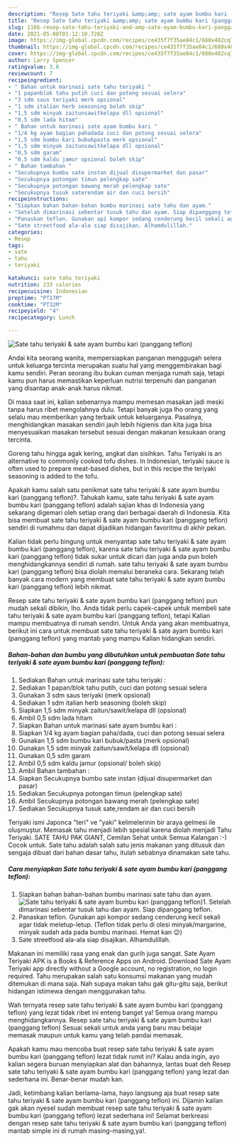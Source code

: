 ```yaml
---
description: "Resep Sate tahu teriyaki &amp;amp; sate ayam bumbu kari (panggang teflon) yang nikmat Untuk Jualan"
title: "Resep Sate tahu teriyaki &amp;amp; sate ayam bumbu kari (panggang teflon) yang nikmat Untuk Jualan"
slug: 1166-resep-sate-tahu-teriyaki-and-amp-sate-ayam-bumbu-kari-panggang-teflon-yang-nikmat-untuk-jualan
date: 2021-05-08T01:12:10.728Z
image: https://img-global.cpcdn.com/recipes/ce435f7f35ae84c1/680x482cq70/sate-tahu-teriyaki-sate-ayam-bumbu-kari-panggang-teflon-foto-resep-utama.jpg
thumbnail: https://img-global.cpcdn.com/recipes/ce435f7f35ae84c1/680x482cq70/sate-tahu-teriyaki-sate-ayam-bumbu-kari-panggang-teflon-foto-resep-utama.jpg
cover: https://img-global.cpcdn.com/recipes/ce435f7f35ae84c1/680x482cq70/sate-tahu-teriyaki-sate-ayam-bumbu-kari-panggang-teflon-foto-resep-utama.jpg
author: Larry Spencer
ratingvalue: 3.8
reviewcount: 7
recipeingredient:
- " Bahan untuk marinasi sate tahu teriyaki "
- "1 papanblok tahu putih cuci dan potong sesuai selera"
- "3 sdm saus teriyaki merk opsional"
- "1 sdm italian herb seasoning boleh skip"
- "1,5 sdm minyak zaitunsawitkelapa dll opsional"
- "0,5 sdm lada hitam"
- " Bahan untuk marinasi sate ayam bumbu kari "
- "1/4 kg ayam bagian pahadada cuci dan potong sesuai selera"
- "1,5 sdm bumbu kari bubukpasta merk opsional"
- "1,5 sdm minyak zaitunsawitkelapa dll opsional"
- "0,5 sdm garam"
- "0,5 sdm kaldu jamur opsional boleh skip"
- " Bahan tambahan "
- "Secukupnya bumbu sate instan dijual disupermarket dan pasar"
- "Secukupnya potongan timun pelengkap sate"
- "Secukupnya potongan bawang merah pelengkap sate"
- "Secukupnya tusuk saterendam air dan cuci bersih"
recipeinstructions:
- "Siapkan bahan bahan-bahan bumbu marinasi sate tahu dan ayam."
- "Setelah dimarinasi sebentar tusuk tahu dan ayam. Siap dipanggang teflon."
- "Panaskan teflon. Gunakan api kompor sedang cenderung kecil sekali agar tidak meletup-letup. (Teflon tidak perlu di olesi minyak/margarine, minyak sudah ada pada bumbu marinasi. Hemat kan 😉)"
- "Sate streetfood ala-ala siap disajikan. Alhamdulillah."
categories:
- Resep
tags:
- sate
- tahu
- teriyaki

katakunci: sate tahu teriyaki 
nutrition: 233 calories
recipecuisine: Indonesian
preptime: "PT17M"
cooktime: "PT32M"
recipeyield: "4"
recipecategory: Lunch

---
```



![Sate tahu teriyaki &amp; sate ayam bumbu kari (panggang teflon)](https://img-global.cpcdn.com/recipes/ce435f7f35ae84c1/680x482cq70/sate-tahu-teriyaki-sate-ayam-bumbu-kari-panggang-teflon-foto-resep-utama.jpg)

Andai kita seorang wanita, mempersiapkan panganan menggugah selera untuk keluarga tercinta merupakan suatu hal yang menggembirakan bagi kamu sendiri. Peran seorang ibu bukan cuman menjaga rumah saja, tetapi kamu pun harus memastikan keperluan nutrisi terpenuhi dan panganan yang disantap anak-anak harus nikmat.

Di masa  saat ini, kalian sebenarnya mampu memesan masakan jadi meski tanpa harus ribet mengolahnya dulu. Tetapi banyak juga lho orang yang selalu mau memberikan yang terbaik untuk keluarganya. Pasalnya, menghidangkan masakan sendiri jauh lebih higienis dan kita juga bisa menyesuaikan masakan tersebut sesuai dengan makanan kesukaan orang tercinta. 

Goreng tahu hingga agak kering, angkat dan sisihkan. Tahu Teriyaki is an alternative to commonly cooked tofu dishes. In Indonesian, teriyaki sauce is often used to prepare meat-based dishes, but in this recipe the teriyaki seasoning is added to the tofu.

Apakah kamu salah satu penikmat sate tahu teriyaki &amp; sate ayam bumbu kari (panggang teflon)?. Tahukah kamu, sate tahu teriyaki &amp; sate ayam bumbu kari (panggang teflon) adalah sajian khas di Indonesia yang sekarang digemari oleh setiap orang dari berbagai daerah di Indonesia. Kita bisa membuat sate tahu teriyaki &amp; sate ayam bumbu kari (panggang teflon) sendiri di rumahmu dan dapat dijadikan hidangan favoritmu di akhir pekan.

Kalian tidak perlu bingung untuk menyantap sate tahu teriyaki &amp; sate ayam bumbu kari (panggang teflon), karena sate tahu teriyaki &amp; sate ayam bumbu kari (panggang teflon) tidak sukar untuk dicari dan juga anda pun boleh menghidangkannya sendiri di rumah. sate tahu teriyaki &amp; sate ayam bumbu kari (panggang teflon) bisa diolah memalui beraneka cara. Sekarang telah banyak cara modern yang membuat sate tahu teriyaki &amp; sate ayam bumbu kari (panggang teflon) lebih nikmat.

Resep sate tahu teriyaki &amp; sate ayam bumbu kari (panggang teflon) pun mudah sekali dibikin, lho. Anda tidak perlu capek-capek untuk membeli sate tahu teriyaki &amp; sate ayam bumbu kari (panggang teflon), tetapi Kalian mampu membuatnya di rumah sendiri. Untuk Anda yang akan membuatnya, berikut ini cara untuk membuat sate tahu teriyaki &amp; sate ayam bumbu kari (panggang teflon) yang mantab yang mampu Kalian hidangkan sendiri.

<!--inarticleads1-->

##### Bahan-bahan dan bumbu yang dibutuhkan untuk pembuatan Sate tahu teriyaki &amp; sate ayam bumbu kari (panggang teflon):

1. Sediakan  Bahan untuk marinasi sate tahu teriyaki :
1. Sediakan 1 papan/blok tahu putih, cuci dan potong sesuai selera
1. Gunakan 3 sdm saus teriyaki (merk opsional)
1. Sediakan 1 sdm italian herb seasoning (boleh skip)
1. Siapkan 1,5 sdm minyak zaitun/sawit/kelapa dll (opsional)
1. Ambil 0,5 sdm lada hitam
1. Siapkan  Bahan untuk marinasi sate ayam bumbu kari :
1. Siapkan 1/4 kg ayam bagian paha/dada, cuci dan potong sesuai selera
1. Gunakan 1,5 sdm bumbu kari bubuk/pasta (merk opsional)
1. Gunakan 1,5 sdm minyak zaitun/sawit/kelapa dll (opsional)
1. Gunakan 0,5 sdm garam
1. Ambil 0,5 sdm kaldu jamur (opsional/ boleh skip)
1. Ambil  Bahan tambahan :
1. Siapkan Secukupnya bumbu sate instan (dijual disupermarket dan pasar)
1. Sediakan Secukupnya potongan timun (pelengkap sate)
1. Ambil Secukupnya potongan bawang merah (pelengkap sate)
1. Sediakan Secukupnya tusuk sate,rendam air dan cuci bersih


Teriyaki ismi Japonca &#34;teri&#34; ve &#34;yaki&#34; kelimelerinin bir araya gelmesi ile oluşmuştur. Memasak tahu menjadi lebih spesial karena diolah menjadi Tahu Teriyaki. SATE TAHU PAK GIANT, Cemilan Sehat untuk Semua Kalangan :-) Cocok untuk. Sate tahu adalah salah satu jenis makanan yang ditusuk dan sengaja dibuat dari bahan dasar tahu, itulah sebabnya dinamakan sate tahu. 

<!--inarticleads2-->

##### Cara menyiapkan Sate tahu teriyaki &amp; sate ayam bumbu kari (panggang teflon):

1. Siapkan bahan bahan-bahan bumbu marinasi sate tahu dan ayam.
<img src="https://img-global.cpcdn.com/steps/49c5a7978bee54f4/160x128cq70/sate-tahu-teriyaki-sate-ayam-bumbu-kari-panggang-teflon-langkah-memasak-1-foto.jpg" alt="Sate tahu teriyaki &amp; sate ayam bumbu kari (panggang teflon)">1. Setelah dimarinasi sebentar tusuk tahu dan ayam. Siap dipanggang teflon.
1. Panaskan teflon. Gunakan api kompor sedang cenderung kecil sekali agar tidak meletup-letup. (Teflon tidak perlu di olesi minyak/margarine, minyak sudah ada pada bumbu marinasi. Hemat kan 😉)
1. Sate streetfood ala-ala siap disajikan. Alhamdulillah.


Makanan ini memiliki rasa yang enak dan gurih juga sangat. Sate Ayam Teriyaki APK is a Books &amp; Reference Apps on Android. Download Sate Ayam Teriyaki app directly without a Google account, no registration, no login required. Tahu merupakan salah satu konsumsi makanan yang mudah ditemukan di mana saja. Nah supaya makan tahu gak gitu-gitu saja, berikut hidangan istimewa dengan menggunakan tahu. 

Wah ternyata resep sate tahu teriyaki &amp; sate ayam bumbu kari (panggang teflon) yang lezat tidak ribet ini enteng banget ya! Semua orang mampu menghidangkannya. Resep sate tahu teriyaki &amp; sate ayam bumbu kari (panggang teflon) Sesuai sekali untuk anda yang baru mau belajar memasak maupun untuk kamu yang telah pandai memasak.

Apakah kamu mau mencoba buat resep sate tahu teriyaki &amp; sate ayam bumbu kari (panggang teflon) lezat tidak rumit ini? Kalau anda ingin, ayo kalian segera buruan menyiapkan alat dan bahannya, lantas buat deh Resep sate tahu teriyaki &amp; sate ayam bumbu kari (panggang teflon) yang lezat dan sederhana ini. Benar-benar mudah kan. 

Jadi, ketimbang kalian berlama-lama, hayo langsung aja buat resep sate tahu teriyaki &amp; sate ayam bumbu kari (panggang teflon) ini. Dijamin kalian gak akan nyesel sudah membuat resep sate tahu teriyaki &amp; sate ayam bumbu kari (panggang teflon) lezat sederhana ini! Selamat berkreasi dengan resep sate tahu teriyaki &amp; sate ayam bumbu kari (panggang teflon) mantab simple ini di rumah masing-masing,ya!.

